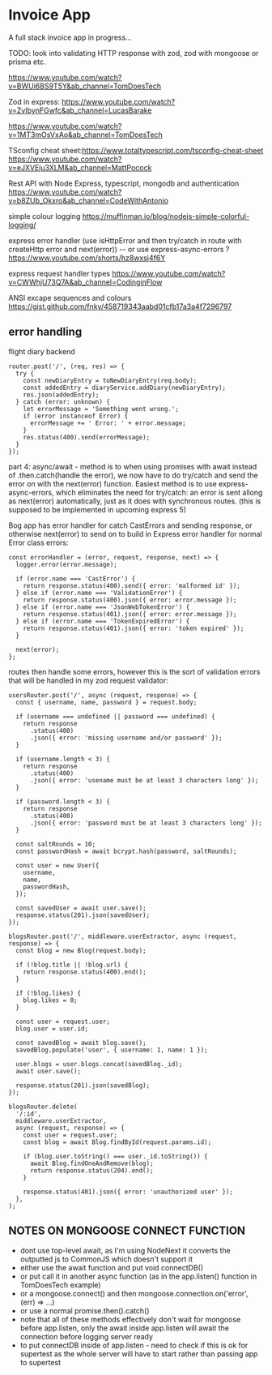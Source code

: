 # Invoice App

A full stack invoice app in progress...

TODO:
look into validating HTTP response with zod, zod with mongoose or prisma etc.

https://www.youtube.com/watch?v=BWUi6BS9T5Y&ab_channel=TomDoesTech

Zod in express:
https://www.youtube.com/watch?v=ZvIbynFGwfc&ab_channel=LucasBarake

https://www.youtube.com/watch?v=1MT3mOsVxAo&ab_channel=TomDoesTech

TSconfig cheat sheet:https://www.totaltypescript.com/tsconfig-cheat-sheet
https://www.youtube.com/watch?v=eJXVEju3XLM&ab_channel=MattPocock

Rest API with Node Express, typescript, mongodb and authentication
https://www.youtube.com/watch?v=b8ZUb_Okxro&ab_channel=CodeWithAntonio

simple colour logging
https://muffinman.io/blog/nodejs-simple-colorful-logging/

express error handler (use isHttpError and then try/catch in route with createHttp error and next(error)) -- or use express-async-errors ?
https://www.youtube.com/shorts/hz8wxsj4f6Y

express request handler types
https://www.youtube.com/watch?v=CWWhjU73Q7A&ab_channel=CodinginFlow

ANSI excape sequences and colours
https://gist.github.com/fnky/458719343aabd01cfb17a3a4f7296797

## error handling

flight diary backend

```
router.post('/', (req, res) => {
  try {
    const newDiaryEntry = toNewDiaryEntry(req.body);
    const addedEntry = diaryService.addDiary(newDiaryEntry);
    res.json(addedEntry);
  } catch (error: unknown) {
    let errorMessage = 'Something went wrong.';
    if (error instanceof Error) {
      errorMessage += ' Error: ' + error.message;
    }
    res.status(400).send(errorMessage);
  }
});
```

part 4: async/await - method is to when using promises with await instead of .then.catch(handle the error), we now have to do try/catch and send the error on with the next(error) function. Easiest method is to use express-async-errors, which eliminates the need for try/catch: an error is sent allong as next(error) automatically, just as it does with synchronous routes. (this is supposed to be implemented in upcoming express 5)

Bog app has error handler for catch CastErrors and sending response, or otherwise next(error) to send on to build in Express error handler for normal Error class errors:

```
const errorHandler = (error, request, response, next) => {
  logger.error(error.message);

  if (error.name === 'CastError') {
    return response.status(400).send({ error: 'malformed id' });
  } else if (error.name === 'ValidationError') {
    return response.status(400).json({ error: error.message });
  } else if (error.name === 'JsonWebTokenError') {
    return response.status(401).json({ error: error.message });
  } else if (error.name === 'TokenExpiredError') {
    return response.status(401).json({ error: 'token expired' });
  }

  next(error);
};
```

routes then handle some errors, however this is the sort of validation errors that will be handled in my zod request validator:

```
usersRouter.post('/', async (request, response) => {
  const { username, name, password } = request.body;

  if (username === undefined || password === undefined) {
    return response
      .status(400)
      .json({ error: 'missing username and/or password' });
  }

  if (username.length < 3) {
    return response
      .status(400)
      .json({ error: 'usename must be at least 3 characters long' });
  }

  if (password.length < 3) {
    return response
      .status(400)
      .json({ error: 'password must be at least 3 characters long' });
  }

  const saltRounds = 10;
  const passwordHash = await bcrypt.hash(password, saltRounds);

  const user = new User({
    username,
    name,
    passwordHash,
  });

  const savedUser = await user.save();
  response.status(201).json(savedUser);
});

blogsRouter.post('/', middleware.userExtractor, async (request, response) => {
  const blog = new Blog(request.body);

  if (!blog.title || !blog.url) {
    return response.status(400).end();
  }

  if (!blog.likes) {
    blog.likes = 0;
  }

  const user = request.user;
  blog.user = user.id;

  const savedBlog = await blog.save();
  savedBlog.populate('user', { username: 1, name: 1 });

  user.blogs = user.blogs.concat(savedBlog._id);
  await user.save();

  response.status(201).json(savedBlog);
});

blogsRouter.delete(
  '/:id',
  middleware.userExtractor,
  async (request, response) => {
    const user = request.user;
    const blog = await Blog.findById(request.params.id);

    if (blog.user.toString() === user._id.toString()) {
      await Blog.findOneAndRemove(blog);
      return response.status(204).end();
    }

    response.status(401).json({ error: 'unauthorized user' });
  },
);
```

## NOTES ON MONGOOSE CONNECT FUNCTION

- dont use top-level await, as I'm using NodeNext it converts the outputted js to CommonJS which doesn't support it
- either use the await function and put void connectDB()
- or put call it in another async function (as in the app.listen() function in TomDoesTech example)
- or a mongoose.connect() and then mongoose.connection.on('error', (err) => ...)
- or use a normal promise.then().catch()
- note that all of these methods effectively don't wait for mongoose before app.listen, only the await inside app.listen will await the connection before logging server ready
- to put connectDB inside of app.listen - need to check if this is ok for supertest as the whole server will have to start rather than passing app to supertest

